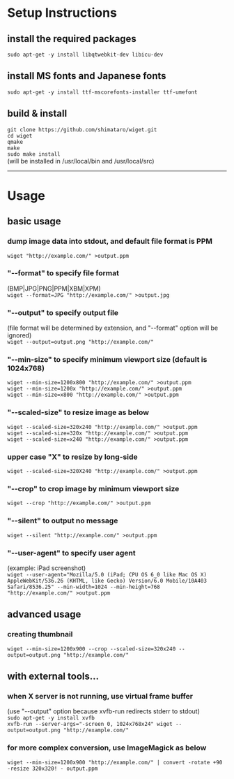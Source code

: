 # Setup Instructions

## install the required packages
`sudo apt-get -y install libqtwebkit-dev libicu-dev`  

## install MS fonts and Japanese fonts
`sudo apt-get -y install ttf-mscorefonts-installer ttf-umefont`  

## build & install
`git clone https://github.com/shimataro/wiget.git`  
`cd wiget`  
`qmake`  
`make`  
`sudo make install`  
(will be installed in /usr/local/bin and /usr/local/src)

---

# Usage

## basic usage

### dump image data into stdout, and default file format is PPM
`wiget "http://example.com/" >output.ppm`  

### "--format" to specify file format
(BMP|JPG|PNG|PPM|XBM|XPM)  
`wiget --format=JPG "http://example.com/" >output.jpg`  

### "--output" to specify output file
(file format will be determined by extension, and "--format" option will be ignored)  
`wiget --output=output.png "http://example.com/"`  

### "--min-size" to specify minimum viewport size (default is 1024x768)
`wiget --min-size=1200x800 "http://example.com/" >output.ppm`  
`wiget --min-size=1200x "http://example.com/" >output.ppm`  
`wiget --min-size=x800 "http://example.com/" >output.ppm`  

### "--scaled-size" to resize image as below
`wiget --scaled-size=320x240 "http://example.com/" >output.ppm`  
`wiget --scaled-size=320x "http://example.com/" >output.ppm`  
`wiget --scaled-size=x240 "http://example.com/" >output.ppm`  

### upper case "X" to resize by long-side
`wiget --scaled-size=320X240 "http://example.com/" >output.ppm`  

### "--crop" to crop image by minimum viewport size
`wiget --crop "http://example.com/" >output.ppm`  

### "--silent" to output no message
`wiget --silent "http://example.com/" >output.ppm`  

### "--user-agent" to specify user agent
(example: iPad screenshot)  
`wiget --user-agent="Mozilla/5.0 (iPad; CPU OS 6_0 like Mac OS X) AppleWebKit/536.26 (KHTML, like Gecko) Version/6.0 Mobile/10A403 Safari/8536.25" --min-width=1024 --min-height=768 "http://example.com/" >output.ppm`  

## advanced usage

### creating thumbnail
`wiget --min-size=1200x900 --crop --scaled-size=320x240 --output=output.png "http://example.com/"`  

## with external tools...

### when X server is not running, use virtual frame buffer
(use "--output" option because xvfb-run redirects stderr to stdout)  
`sudo apt-get -y install xvfb`  
`xvfb-run --server-args="-screen 0, 1024x768x24" wiget --output=output.png "http://example.com/"`  

### for more complex conversion, use ImageMagick as below
`wiget --min-size=1200x900 "http://example.com/" | convert -rotate +90 -resize 320x320! - output.ppm`  
